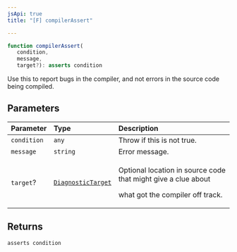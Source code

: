 ```yaml
---
jsApi: true
title: "[F] compilerAssert"

---
```

```ts
function compilerAssert(
   condition, 
   message, 
   target?): asserts condition
```

Use this to report bugs in the compiler, and not errors in the source code
being compiled.

## Parameters

| Parameter | Type | Description |
| :------ | :------ | :------ |
| `condition` | `any` | Throw if this is not true. |
| `message` | `string` | Error message. |
| `target`? | [`DiagnosticTarget`](../type-aliases/DiagnosticTarget.md) | <p>Optional location in source code that might give a clue about</p><p>              what got the compiler off track.</p> |

## Returns

`asserts condition`
